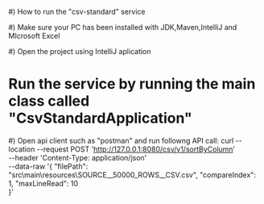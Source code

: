 

#) How to run the "csv-standard" service 

#) Make sure your PC has been installed with JDK,Maven,IntelliJ and MIcrosoft Excel 

#) Open the project using IntelliJ aplication

# Run the service by running the main class called  "CsvStandardApplication"

#) Open api client such as "postman" and run followng API call: 
curl --location --request POST 'http://127.0.0.1:8080/csv/v1/sortByColumn' \
--header 'Content-Type: application/json' \
--data-raw '{
"filePath": "src\\main\\resources\\SOURCE__50000_ROWS__CSV.csv",
"compareIndex": 1,
"maxLineRead": 10   
}'



